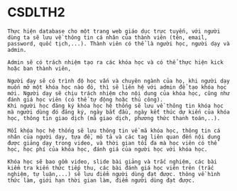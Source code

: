 # CSDLTH2  
	Thực hiện database cho một trang web giáo dục trực tuyến, với người dùng ta sẽ lưu về thông tin cá nhân của thành viên (tên, email, password, quốc tịch,...). Thành viên có thể là người học, người dạy và admin. 
  
	Admin sẽ có trách nhiệm tạo ra các khóa học và có thể thực hiện kick hoặc ban thành viên, 
  
	Người dạy sẽ có trình độ học vấn và chuyên ngành của họ, khi người dạy muốn mở một khóa học nào đó, thì sẽ liên hệ với admin để tạo khóa học mới. Người dạy sẽ chịu trách nhiệm cho nội dung của khóa học, cũng như đánh giá học viên (có thể tự động hoặc thủ công).
	Khi người học đăng ký khóa học hệ thống sẽ lưu về thông tin khóa học mà người dùng đó đăng ký, ngày bắt đầu, ngày kết thúc dự kiến của khóa học, thông tin giao dịch (mã giao dịch, phương thức thanh toán,..).  
  
	Mỗi khóa học hệ thống sẽ lưu thông tin về mã khóa học, thông tin cá nhân của người dạy, tựa đề, mô tả và các tag liên quan đến nội dung được giảng dạy trong video, và thời gian tối đa mà học viên có thể học, học phí của khóa học, đánh giá của người học với khóa học.  
  
	Khóa học sẽ bao gồm video, slide bài giảng và trắc nghiệm, các bài kiểm tra kiến thức tiếp thu, các bài đánh giá học viên trên (trắc nghiệm, tự luận,...) sẽ lưu điểm người dùng đạt được. thông về hình thức làm, giới hạn thời gian làm, điểm người dùng đạt được. 

  
    

 
  
  
